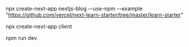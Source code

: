 npx create-next-app nextjs-blog --use-npm --example "https://github.com/vercel/next-learn-starter/tree/master/learn-starter"


npx create-next-app client

npm run dev